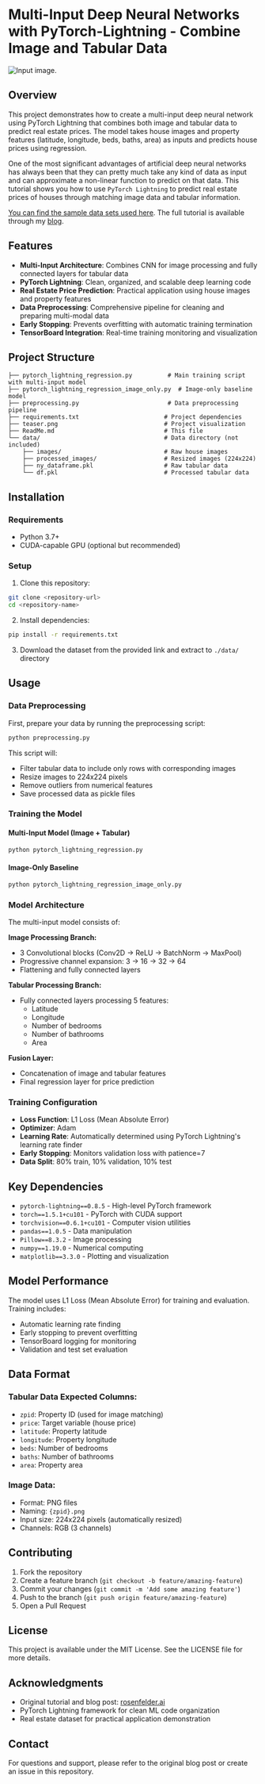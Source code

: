 # Multi-Input Deep Neural Networks with PyTorch-Lightning - Combine Image and Tabular Data

![Input image.](teaser.png)

## Overview

This project demonstrates how to create a multi-input deep neural network using PyTorch Lightning that combines both image and tabular data to predict real estate prices. The model takes house images and property features (latitude, longitude, beds, baths, area) as inputs and predicts house prices using regression.

One of the most significant advantages of artificial deep neural networks has always been that they can pretty much take any kind of data as input and can approximate a non-linear function to predict on that data. This tutorial shows you how to use `PyTorch Lightning` to predict real estate prices of houses through matching image data and tabular information.

[You can find the sample data sets used here](https://1drv.ms/u/s!AqUPqx8G81xZiL1l80RtZbjPj43MhA?e=KagzKc). The full tutorial is available through my [blog](https://rosenfelder.ai/multi-input-neural-network-pytorch/).

## Features

- **Multi-Input Architecture**: Combines CNN for image processing and fully connected layers for tabular data
- **PyTorch Lightning**: Clean, organized, and scalable deep learning code
- **Real Estate Price Prediction**: Practical application using house images and property features
- **Data Preprocessing**: Comprehensive pipeline for cleaning and preparing multi-modal data
- **Early Stopping**: Prevents overfitting with automatic training termination
- **TensorBoard Integration**: Real-time training monitoring and visualization

## Project Structure

```
├── pytorch_lightning_regression.py          # Main training script with multi-input model
├── pytorch_lightning_regression_image_only.py  # Image-only baseline model
├── preprocessing.py                         # Data preprocessing pipeline
├── requirements.txt                        # Project dependencies
├── teaser.png                              # Project visualization
├── ReadMe.md                               # This file
└── data/                                   # Data directory (not included)
    ├── images/                             # Raw house images
    ├── processed_images/                   # Resized images (224x224)
    ├── ny_dataframe.pkl                    # Raw tabular data
    └── df.pkl                              # Processed tabular data
```

## Installation

### Requirements

- Python 3.7+
- CUDA-capable GPU (optional but recommended)

### Setup

1. Clone this repository:
```bash
git clone <repository-url>
cd <repository-name>
```

2. Install dependencies:
```bash
pip install -r requirements.txt
```

3. Download the dataset from the provided link and extract to `./data/` directory

## Usage

### Data Preprocessing

First, prepare your data by running the preprocessing script:

```bash
python preprocessing.py
```

This script will:
- Filter tabular data to include only rows with corresponding images
- Resize images to 224x224 pixels
- Remove outliers from numerical features
- Save processed data as pickle files

### Training the Model

#### Multi-Input Model (Image + Tabular)
```bash
python pytorch_lightning_regression.py
```

#### Image-Only Baseline
```bash
python pytorch_lightning_regression_image_only.py
```

### Model Architecture

The multi-input model consists of:

**Image Processing Branch:**
- 3 Convolutional blocks (Conv2D → ReLU → BatchNorm → MaxPool)
- Progressive channel expansion: 3 → 16 → 32 → 64
- Flattening and fully connected layers

**Tabular Processing Branch:**
- Fully connected layers processing 5 features:
  - Latitude
  - Longitude
  - Number of bedrooms
  - Number of bathrooms
  - Area

**Fusion Layer:**
- Concatenation of image and tabular features
- Final regression layer for price prediction

### Training Configuration

- **Loss Function**: L1 Loss (Mean Absolute Error)
- **Optimizer**: Adam
- **Learning Rate**: Automatically determined using PyTorch Lightning's learning rate finder
- **Early Stopping**: Monitors validation loss with patience=7
- **Data Split**: 80% train, 10% validation, 10% test

## Key Dependencies

- `pytorch-lightning==0.8.5` - High-level PyTorch framework
- `torch==1.5.1+cu101` - PyTorch with CUDA support
- `torchvision==0.6.1+cu101` - Computer vision utilities
- `pandas==1.0.5` - Data manipulation
- `Pillow==8.3.2` - Image processing
- `numpy==1.19.0` - Numerical computing
- `matplotlib==3.3.0` - Plotting and visualization

## Model Performance

The model uses L1 Loss (Mean Absolute Error) for training and evaluation. Training includes:
- Automatic learning rate finding
- Early stopping to prevent overfitting
- TensorBoard logging for monitoring
- Validation and test set evaluation

## Data Format

### Tabular Data Expected Columns:
- `zpid`: Property ID (used for image matching)
- `price`: Target variable (house price)
- `latitude`: Property latitude
- `longitude`: Property longitude
- `beds`: Number of bedrooms
- `baths`: Number of bathrooms
- `area`: Property area

### Image Data:
- Format: PNG files
- Naming: `{zpid}.png`
- Input size: 224x224 pixels (automatically resized)
- Channels: RGB (3 channels)

## Contributing

1. Fork the repository
2. Create a feature branch (`git checkout -b feature/amazing-feature`)
3. Commit your changes (`git commit -m 'Add some amazing feature'`)
4. Push to the branch (`git push origin feature/amazing-feature`)
5. Open a Pull Request

## License

This project is available under the MIT License. See the LICENSE file for more details.

## Acknowledgments

- Original tutorial and blog post: [rosenfelder.ai](https://rosenfelder.ai/multi-input-neural-network-pytorch/)
- PyTorch Lightning framework for clean ML code organization
- Real estate dataset for practical application demonstration

## Contact

For questions and support, please refer to the original blog post or create an issue in this repository.
